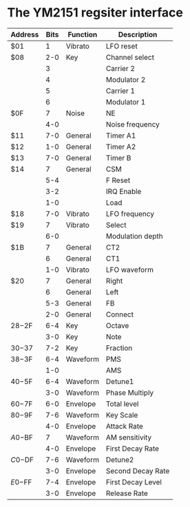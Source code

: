 # The YM2151 regsiter interface

| Address |  Bits  | Function | Description       |
| ------- | ------ | -------- | ----------------- |
|  $01    |   1    | Vibrato  | LFO reset         |
|  $08    |  2-0   | Key      | Channel select    |
|         |   3    |          | Carrier 2         |
|         |   4    |          | Modulator 2       |
|         |   5    |          | Carrier 1         |
|         |   6    |          | Modulator 1       |
|  $0F    |   7    | Noise    | NE                |
|         |  4-0   |          | Noise frequency   |
|  $11    |  7-0   | General  | Timer A1          |
|  $12    |  1-0   | General  | Timer A2          |
|  $13    |  7-0   | General  | Timer B           |
|  $14    |   7    | General  | CSM               |
|         |  5-4   |          | F Reset           |
|         |  3-2   |          | IRQ Enable        |
|         |  1-0   |          | Load              |
|  $18    |  7-0   | Vibrato  | LFO frequency     |
|  $19    |   7    | Vibrato  | Select            |
|         |  6-0   |          | Modulation depth  |
|  $1B    |   7    | General  | CT2               |
|         |   6    | General  | CT1               |
|         |  1-0   | Vibrato  | LFO waveform      |
|  $20    |   7    | General  | Right             |
|         |   6    | General  | Left              |
|         |  5-3   | General  | FB                |
|         |  2-0   | General  | Connect           |
| $28-$2F |  6-4   | Key      | Octave            |
|         |  3-0   | Key      | Note              |
| $30-$37 |  7-2   | Key      | Fraction          |
| $38-$3F |  6-4   | Waveform | PMS               |
|         |  1-0   |          | AMS               |
| $40-$5F |  6-4   | Waveform | Detune1           |
|         |  3-0   | Waveform | Phase Multiply    |
| $60-$7F |  6-0   | Envelope | Total level       |
| $80-$9F |  7-6   | Waveform | Key Scale         |
|         |  4-0   | Envelope | Attack Rate       |
| $A0-$BF |   7    | Waveform | AM sensitivity    |
|         |  4-0   | Envelope | First Decay Rate  |
| $C0-$DF |  7-6   | Waveform | Detune2           |
|         |  3-0   | Envelope | Second Decay Rate |
| $E0-$FF |  7-4   | Envelope | First Decay Level |
|         |  3-0   | Envelope | Release Rate      |


